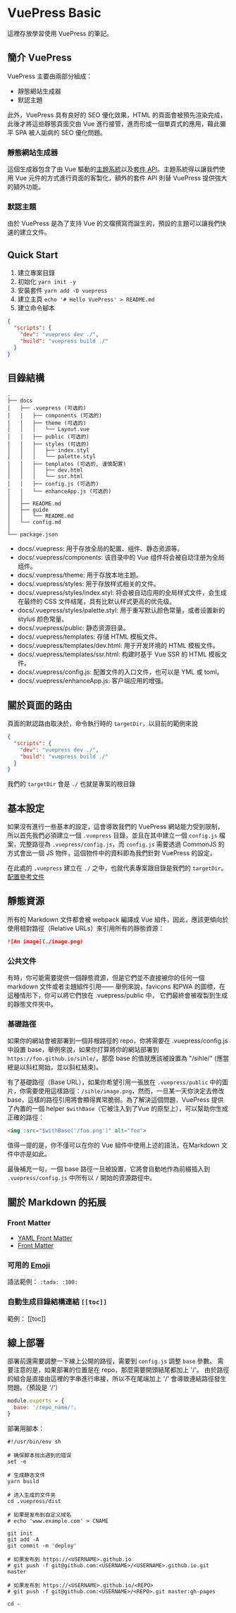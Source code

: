 # VuePress Basic

這裡存放學習使用 VuePress 的筆記。

## 簡介 VuePress

VuePress 主要由兩部分組成：

- 靜態網站生成器
- 默認主題

此外，VuePress 具有良好的 SEO 優化效果，HTML 的頁面會被預先渲染完成，此後才將這些靜態頁面交由 Vue 進行接管，進而形成一個單頁式的應用，藉此彌平 SPA 被人詬病的 SEO 優化問題。

### 靜態網站生成器

這個生成器包含了由 Vue 驅動的[主題系統](https://vuepress.vuejs.org/zh/theme/)以及[套件 API](https://vuepress.vuejs.org/zh/plugin/)。主題系統得以讓我們使用 Vue 元件的方式進行頁面的客製化，額外的套件 API 則替 VuePress 提供強大的額外功能。

### 默認主題

由於 VuePress 是為了支持 Vue 的文檔撰寫而誕生的，預設的主題可以讓我們快速的建立文件。

## Quick Start

1. 建立專案目錄
2. 初始化 `yarn init -y`
3. 安裝套件 `yarn add -D vuepress`
4. 建立主頁 `echo '# Hello VuePress' > README.md`
5. 建立命令腳本

```json
{
  "scripts": {
    "dev": "vuepress dev ./",
    "build": "vuepress build ./"
  }
}
```

## 目錄結構

```plain
.
├── docs
│   ├── .vuepress (可选的)
│   │   ├── components (可选的)
│   │   ├── theme (可选的)
│   │   │   └── Layout.vue
│   │   ├── public (可选的)
│   │   ├── styles (可选的)
│   │   │   ├── index.styl
│   │   │   └── palette.styl
│   │   ├── templates (可选的, 谨慎配置)
│   │   │   ├── dev.html
│   │   │   └── ssr.html
│   │   ├── config.js (可选的)
│   │   └── enhanceApp.js (可选的)
│   │ 
│   ├── README.md
│   ├── guide
│   │   └── README.md
│   └── config.md
│ 
└── package.json
```

- docs/.vuepress: 用于存放全局的配置、组件、静态资源等。
- docs/.vuepress/components: 该目录中的 Vue 组件将会被自动注册为全局组件。
- docs/.vuepress/theme: 用于存放本地主题。
- docs/.vuepress/styles: 用于存放样式相关的文件。
- docs/.vuepress/styles/index.styl: 将会被自动应用的全局样式文件，会生成在最终的 CSS 文件结尾，具有比默认样式更高的优先级。
- docs/.vuepress/styles/palette.styl: 用于重写默认颜色常量，或者设置新的 stylus 颜色常量。
- docs/.vuepress/public: 静态资源目录。
- docs/.vuepress/templates: 存储 HTML 模板文件。
- docs/.vuepress/templates/dev.html: 用于开发环境的 HTML 模板文件。
- docs/.vuepress/templates/ssr.html: 构建时基于 Vue SSR 的 HTML 模板文件。
- docs/.vuepress/config.js: 配置文件的入口文件，也可以是 YML 或 toml。
- docs/.vuepress/enhanceApp.js: 客户端应用的增强。

## 關於頁面的路由

頁面的默認路由取決於，命令執行時的 `targetDir`，以目前的範例來說

```json
{
  "scripts": {
    "dev": "vuepress dev ./",
    "build": "vuepress build ./"
  }
}
```

我們的 `targetDir` 會是 `./` 也就是專案的根目錄

## 基本設定

如果沒有進行一些基本的設定，這會導致我們的 VuePress 網站能力受到限制，所以首先我們必須建立一個 `.vuepress` 目錄，並且在其中建立一個 `config.js` 檔案，完整路徑為 `.vuepress/config.js`，而 `config.js` 需要透過 CommonJS 的方式會出一個 JS 物件，這個物件中的資料即為我們針對 VuePress 的設定。

在此處的 `.vuepress` 建立在 `./` 之中，也就代表專案跟目錄是我們的 `targetDir`。<br />
[配置參考文件](https://vuepress.vuejs.org/zh/config/)

## 靜態資源

所有的 Markdown 文件都會被 webpack 編譯成 Vue 組件，因此，應該更傾向於使用相對路徑（Relative URLs）來引用所有的靜態資源：

```md
![An image](./image.png)
```

### 公共文件

有時，你可能需要提供一個靜態資源，但是它們並不直接被你的任何一個markdown 文件或者主題組件引用—— 舉例來說，favicons 和PWA 的圖標，在這種情形下，你可以將它們放在 .vuepress/public 中， 它們最終會被複製到生成的靜態文件夾中。

### 基礎路徑

如果你的網站會被部署到一個非根路徑的 repo，你將需要在 .vuepress/config.js 中設置 base，舉例來說，如果你打算將你的網站部署到 `https://foo.github.io/sihle/`，那麼 base 的值就應該被設置為 "/sihle/" (應當總是以斜杠開始，並以斜杠結束)。

有了基礎路徑（Base URL），如果你希望引用一張放在 `.vuepress/public` 中的圖片，你需要使用這樣路徑：`/sihle/image.png`，然而，一旦某一天你決定去修改 base，這樣的路徑引用將會顯得異常脆弱。為了解決這個問題，VuePress 提供了內置的一個 helper `$withBase`（它被注入到了Vue 的原型上），可以幫助你生成正確的路徑：

```html
<img :src="$withBase('/foo.png')" alt="foo">
```

值得一提的是，你不僅可以在你的 Vue 組件中使用上述的語法，在Markdown 文件中亦是如此。

最後補充一句，一個 base 路徑一旦被設置，它將會自動地作為前綴插入到 `.vuepress/config.js` 中所有以 `/` 開始的資源路徑中。

## 關於 Markdown 的拓展

### Front Matter

- [YAML Front Matter](https://jekyllrb.com/docs/front-matter/)
- [Front Matter](https://vuepress.vuejs.org/zh/guide/frontmatter.html)

### 可用的 [Emoji](https://github.com/markdown-it/markdown-it-emoji/blob/master/lib/data/full.json)

語法範例：
`:tada: :100:`

### 自動生成目錄結構連結 `[[toc]]`

範例：
[[toc]]

## 線上部署

部署前還需要調整一下線上公開的路徑，需要到 `config.js` 調整 `base` 參數。
需要注意的是，如果部署的位置是在 repo，那麼需要開頭結尾都加上 '/'。
由於路徑的組合是直接由這裡的字串進行串接，所以不在尾端加上 '/' 會導致連結路徑發生問題。（預設是 '/'）

```js
module.exports = {
  base: '/repo_name/',
}
```

部署用腳本：

```shell
#!/usr/bin/env sh

# 确保脚本抛出遇到的错误
set -e

# 生成静态文件
yarn build

# 进入生成的文件夹
cd .vuepress/dist

# 如果是发布到自定义域名
# echo 'www.example.com' > CNAME

git init
git add -A
git commit -m 'deploy'

# 如果发布到 https://<USERNAME>.github.io
# git push -f git@github.com:<USERNAME>/<USERNAME>.github.io.git master

# 如果发布到 https://<USERNAME>.github.io/<REPO>
# git push -f git@github.com:<USERNAME>/<REPO>.git master:gh-pages

cd -
```
